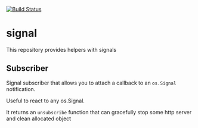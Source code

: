 [![Build Status](https://travis-ci.com/gol4ng/signal.svg?branch=master)](https://travis-ci.com/gol4ng/signal)

# signal
This repository provides helpers with signals

## Subscriber
Signal subscriber that allows you to attach a callback to an `os.Signal` notification.

Useful to react to any os.Signal.

It returns an `unsubscribe` function that can gracefully stop some http server and clean allocated object

